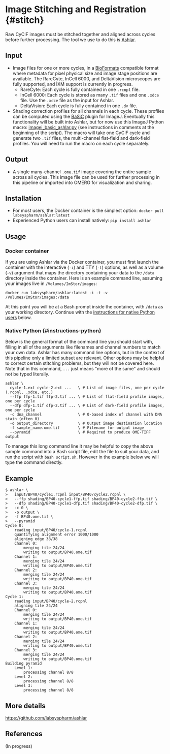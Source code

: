 # Image Stitching and Registration {#stitch}

<script src="./libs/ext/highlight.pack.js"></script>
<script>hljs.initHighlightingOnLoad();</script>

Raw CyCIF images must be stitched together and aligned across cycles before
further processing. The tool we use to do this is
[Ashlar](https://github.com/labsyspharm/ashlar).

## Input

  * Image files for one or more cycles, in a
    [BioFormats](https://www.openmicroscopy.org/bio-formats/) compatible format
    where metadata for pixel physical size and image stage positions are
    available. The RareCyte, InCell 6000, and DeltaVision microscopes are fully
    supported, and IXM support is currently in progress.
    * RareCyte: Each cycle is fully contained in one `.rcnpl` file.
    * InCell 6000: Each cycle is stored as many `.tif` files and one `.xdce`
      file. Use the `.xdce` file as the input for Ashlar.
    * DeltaVision: Each cycle is fully contained in one `.dv` file.
  * Shading correction profiles for all channels in each cycle. These profiles
    can be computed using the
    [BaSiC](https://www.helmholtz-muenchen.de/icb/research/groups/quantitative-single-cell-dynamics/software/basic/index.html)
    plugin for ImageJ. Eventually this functionality will be built into Ashlar,
    but for now use this ImageJ Python macro:
    [imagej_basic_ashlar.py](https://gist.githubusercontent.com/jmuhlich/96417108a2cf7d95ba9258a96904ba5a/raw/5bd41fc651ab6cfcfce872374f23161f4223920b/imagej_basic_ashlar.py)
    (see instructions in comments at the beginning of the script). The macro
    will take one CyCIF cycle and generate two `.tif` files, the multi-channel
    flat-field and dark-field profiles. You will need to run the macro on each
    cycle separately.

## Output

  * A single many-channel `.ome.tif` image covering the entire sample across all
    cycles. This image file can be used for further processing in this pipeline
    or imported into OMERO for visualization and sharing.

## Installation

  * For most users, the Docker container is the simplest option: `docker pull
    labsyspharm/ashlar:latest`
  * Experienced Python users can install natively: `pip install ashlar`

## Usage

### Docker container

If you are using Ashlar via the Docker container, you must first launch the
container with the interactive (`-i`) and TTY (`-t`) options, as well as a
volume (`-v`) argument that maps the directory containing your data to the
`/data` directory inside the container. Here is an example command line,
assuming your images live in `/Volumes/ImStor/images`:

```{bash, eval=FALSE}
docker run labsyspharm/ashlar:latest -i -t -v /Volumes/ImStor/images:/data
```

At this point you will be at a Bash prompt inside the container, with `/data` as
your working directory. Continue with the [instructions for native Python
users](#instructions-python) below.

### Native Python {#instructions-python}

Below is the general format of the command line you should start with, filling
in all of the arguments like filenames and channel numbers to match your own
data. Ashlar has many command line options, but in the context of this pipeline
only a limited subset are relevant. Other options may be helpful to correct
certain stitching problems, but they will not be covered here. Note that in this
command, `...` just means "more of the same" and should not be typed literally.

```{bash, eval=FALSE}
ashlar \
  cycle-1.ext cycle-2.ext ...   \ # List of image files, one per cycle (.rcpnl, .xdce, etc.)
  --ffp ffp-1.tif ffp-2.tif ... \ # List of flat-field profile images, one per cycle
  --dfp dfp-1.tif dfp-2.tif ... \ # List of dark-field profile images, one per cycle
  -c dna_channel                \ # 0-based index of channel with DNA stain (often 0)
  -o output_directory           \ # Output image destination location
  -f sample_name.ome.tif        \ # Filename for output image
  --pyramid                     \ # Required to produce OME-TIFF output
```

To manage this long command line it may be helpful to copy the above sample
command into a Bash script file, edit the file to suit your data, and run the
script with `bash script.sh`. However in the example below we will type the
command directly.

## Example

```{bash, eval=FALSE}
$ ashlar \
>   input/BP40/cycle1.rcpnl input/BP40/cycle2.rcpnl \
>   --ffp shading/BP40-cycle1-ffp.tif shading/BP40-cycle2-ffp.tif \
>   --dfp shading/BP40-cycle1-dfp.tif shading/BP40-cycle2-dfp.tif \
>   -c 0 \
>   -o output \
>   -f BP40.ome.tif \
>   --pyramid
Cycle 0:
    reading input/BP40/cycle-1.rcpnl
    quantifying alignment error 1000/1000
    aligning edge 38/38
    Channel 0:
        merging tile 24/24
        writing to output/BP40.ome.tif
    Channel 1:
        merging tile 24/24
        writing to output/BP40.ome.tif
    Channel 2:
        merging tile 24/24
        writing to output/BP40.ome.tif
    Channel 3:
        merging tile 24/24
        writing to output/BP40.ome.tif
Cycle 1:
    reading input/BP40/cycle-2.rcpnl
    aligning tile 24/24
    Channel 0:
        merging tile 24/24
        writing to output/BP40.ome.tif
    Channel 1:
        merging tile 24/24
        writing to output/BP40.ome.tif
    Channel 2:
        merging tile 24/24
        writing to output/BP40.ome.tif
    Channel 3:
        merging tile 24/24
        writing to output/BP40.ome.tif
Building pyramid
    Level 1:
        processing channel 8/8
    Level 2:
        processing channel 8/8
    Level 3:
        processing channel 8/8
```

## More details

https://github.com/labsyspharm/ashlar

## References

(In progress)
